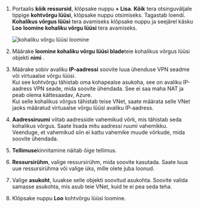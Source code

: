 1. Portaalis **kõik ressursid**, klõpsake nuppu **+ Lisa**. **Kõik** tera otsinguväljale tippige **kohtvõrgu lüüsi**, klõpsake nuppu otsimiseks. Tagastab loendi. **Kohalikus võrgus lüüsi** tera avamiseks klõpsake nuppu ja seejärel käsku **Loo** **loomine kohaliku võrgu lüüsi** tera avamiseks.

    ![kohaliku võrgu lüüsi loomine](./media/vpn-gateway-add-lng-rm-portal-include/addlng250.png)

2. Määrake **loomine kohaliku võrgu lüüsi blade**teie kohalikus võrgus lüüsi objekti **nimi** .
 
3. Määrake sobiv avaliku **IP-aadressi** soovite luua ühenduse VPN seadme või virtuaalse võrgu lüüsi.<br>Kui see kohtvõrgu tähistab oma kohapealse asukoha, see on avaliku IP-aadress VPN seade, mida soovite ühendada. See ei saa maha NAT ja peab olema kättesaadav, Azure.<br>Kui selle kohalikus võrgus tähistab teise VNet, saate määrata selle VNet jaoks määratud virtuaalse võrgu lüüsi avaliku IP-aadress.<br>

4. **Aadressiruumi** viitab aadresside vahemikud võrk, mis tähistab seda kohalikus võrgus. Saate lisada mitu aadressi ruumi vahemikku. Veenduge, et vahemikud siin ei kattu vahemike muude võrkude, mida soovite ühendada.
 
5. **Tellimuse**kinnitamine näitab õige tellimus.

6. **Ressursirühm**, valige ressursirühm, mida soovite kasutada. Saate luua uue ressursirühma või valige üks, mille olete juba loonud.

7. Valige **asukoht**, luuakse selle objekti soovitud asukohta. Soovite valida samasse asukohta, mis asub teie VNet, kuid te ei pea seda teha.

8. Klõpsake nuppu **Loo** kohtvõrgu lüüsi loomine.
